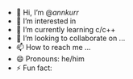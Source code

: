- 👋 Hi, I’m @_annkurr_
- 👀 I’m interested in 
- 🌱 I’m currently learning c/c++
- 💞️ I’m looking to collaborate on ...
- 📫 How to reach me ...
- 😄 Pronouns: he/him
- ⚡ Fun fact: 

<!---
Kurkurrrrr/Kurkurrrrr is a ✨ special ✨ repository because its `README.md` (this file) appears on your GitHub profile.
You can click the Preview link to take a look at your changes.
--->
